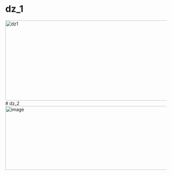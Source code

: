 # dz_1
<img width="1479" height="250" alt="dz1" src="https://github.com/user-attachments/assets/621e2816-9474-46c4-b049-a56b1ae7f087" />
# dz_2
<img width="533" height="199" alt="image" src="https://github.com/user-attachments/assets/3f47970e-21b3-4736-9e8c-a4d0b8ee26d4" />
